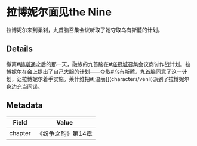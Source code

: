 # 拉博妮尔面见the Nine
拉博妮尔来到柔刹，九首脑召集会议听取了她夺取乌有斯麓的计划。

## Details
撤离#[赫斯通](locations/hearthstone)之后的那一天，融族的九首脑在#[塔冠城](locations/kholinar)召集会议商讨作战计划。拉博妮尔在会上提出了自己大胆的计划——夺取#[乌有斯麓](locations/urithiru)。九首脑同意了这一计划，让拉博妮尔着手实施。莱什维把#[温丽]](characters/venli)派到了拉博妮尔身边充当间谍。

## Metadata
| Field | Value |
| ----- | ----- |
| chapter | 《纷争之韵》第14章 |

